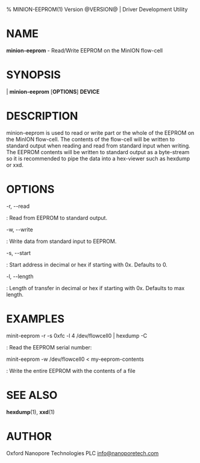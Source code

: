 % MINION-EEPROM(1) Version @VERSION@ | Driver Development Utility

NAME
====

**minion-eeprom** - Read/Write EEPROM on the MinION flow-cell

SYNOPSIS
========

| **minion-eeprom** \[**OPTIONS**\] **DEVICE**

DESCRIPTION
===========

minion-eeprom is used to read or write part or the whole of the EEPROM on the MinION flow-cell. The contents of the flow-cell will be written to standard output when reading and read from standard input when writing.
The EEPROM contents will be written to standard output as a byte-stream so it is recommended to pipe the data into a hex-viewer such as hexdump or xxd.


OPTIONS
=======

-r, --read 

:   Read from EEPROM to standard output.

-w, --write 

:   Write data from standard input to EEPROM.

-s, --start <offset bytes>

:   Start address in decimal or hex if starting with 0x. Defaults to 0.

-l, --length <size bytes>

:   Length of transfer in decimal or hex if starting with 0x. Defaults to max length.

EXAMPLES
========

minit-eeprom -r -s 0xfc -l 4 /dev/flowcell0 | hexdump -C

:   Read the EEPROM serial number:

minit-eeprom -w /dev/flowcell0 < my-eeprom-contents

:   Write the entire EEPROM with the contents of a file

SEE ALSO
========

**hexdump**(1), **xxd**(1)

AUTHOR
======

Oxford Nanopore Technologies PLC <info@nanoporetech.com>
